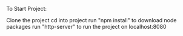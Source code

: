 To Start Project:

Clone the project
cd into project
run "npm install" to download node packages
run "http-server" to run the project on localhost:8080